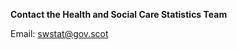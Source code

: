 **Contact the Health and Social Care Statistics Team**

Email: [swstat@gov.scot](mailto:swstat@gov.scot)